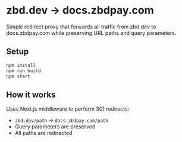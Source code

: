 # zbd.dev → docs.zbdpay.com

Simple redirect proxy that forwards all traffic from zbd.dev to docs.zbdpay.com while preserving URL paths and query parameters.

## Setup

```bash
npm install
npm run build
npm start
```

## How it works

Uses Next.js middleware to perform 301 redirects:
- `zbd.dev/path` → `docs.zbdpay.com/path`
- Query parameters are preserved
- All paths are redirected